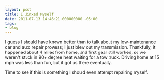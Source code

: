 ```yaml
---
layout: post
title: I Jinxed Myself
date: 2011-07-13 14:46:21.000000000 -05:00
tags:
- blog
---
```

I guess I should have known better than to talk about my low-maintenance car and auto repair prowess; I just blew out my transmission. Thankfully, it happened about 4 miles from home, and first gear still worked, so we weren't stuck in 90+ degree heat waiting for a tow truck. Driving home at 15 mph was less than fun, but it got us there eventually.

Time to see if this is something I should even attempt repairing myself.
